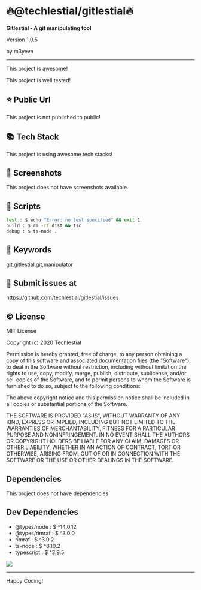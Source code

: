 # 🔥@techlestial/gitlestial🔥

**Gitlestial - A git manipulating tool**

<p>Version 1.0.5</p>
<p>by m3yevn</p>

<hr/>
This project is awesome!

This project is well tested!

## ⭐ Public Url

This project is not published to public!

## 📚 Tech Stack

This project is using awesome tech stacks!

## 📸 Screenshots

This project does not have screenshots available.

## 📜 Scripts

```sh
test : $ echo "Error: no test specified" && exit 1
build : $ rm -rf dist && tsc
debug : $ ts-node .

```

## 🔑 Keywords

git,gitlestial,git,manipulator

## 👾 Submit issues at

https://github.com/techlestial/gitlestial/issues

## ©️ License

MIT License

Copyright (c) 2020 Techlestial

Permission is hereby granted, free of charge, to any person obtaining a copy
of this software and associated documentation files (the &quot;Software&quot;), to deal
in the Software without restriction, including without limitation the rights
to use, copy, modify, merge, publish, distribute, sublicense, and/or sell
copies of the Software, and to permit persons to whom the Software is
furnished to do so, subject to the following conditions:

The above copyright notice and this permission notice shall be included in all
copies or substantial portions of the Software.

THE SOFTWARE IS PROVIDED &quot;AS IS&quot;, WITHOUT WARRANTY OF ANY KIND, EXPRESS OR
IMPLIED, INCLUDING BUT NOT LIMITED TO THE WARRANTIES OF MERCHANTABILITY,
FITNESS FOR A PARTICULAR PURPOSE AND NONINFRINGEMENT. IN NO EVENT SHALL THE
AUTHORS OR COPYRIGHT HOLDERS BE LIABLE FOR ANY CLAIM, DAMAGES OR OTHER
LIABILITY, WHETHER IN AN ACTION OF CONTRACT, TORT OR OTHERWISE, ARISING FROM,
OUT OF OR IN CONNECTION WITH THE SOFTWARE OR THE USE OR OTHER DEALINGS IN THE
SOFTWARE.

## Dependencies

This project does not have dependencies

## Dev Dependencies

 - @types/node : $ ^14.0.12
 - @types/rimraf : $ ^3.0.0
 - rimraf : $ ^3.0.2
 - ts-node : $ ^8.10.2
 - typescript : $ ^3.9.5


<img src="https://cdn.dribbble.com/users/2401141/screenshots/5487982/developers-gif-showcase.gif"/>

<hr/>
Happy Coding!
